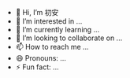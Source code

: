 - 👋 Hi, I’m 初安
- 👀 I’m interested in ...
- 🌱 I’m currently learning ...
- 💞️ I’m looking to collaborate on ...
- 📫 How to reach me ...
- 😄 Pronouns: ...
- ⚡ Fun fact: ...

<!---
77-dy/77-dy is a ✨ special ✨ repository because its `README.md` (this file) appears on your GitHub profile.
You can click the Preview link to take a look at your changes.
--->
